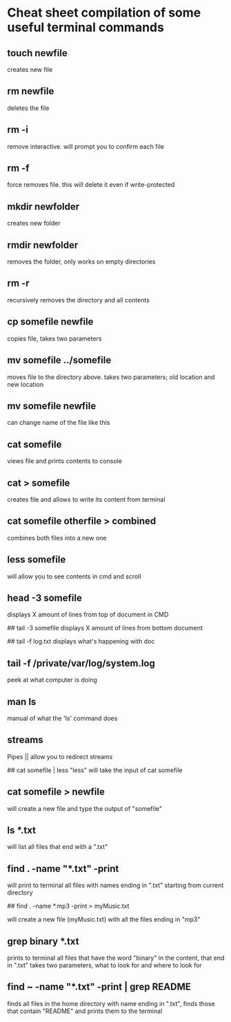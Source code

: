 
# Cheat sheet compilation of some useful terminal commands

## touch newfile
creates new file
## rm newfile
deletes the file
## rm -i
remove interactive. will prompt you to confirm each file
## rm -f
force removes file. this will delete it even if write-protected
## mkdir newfolder
creates new folder
## rmdir newfolder
removes the folder, only works on empty directories
## rm -r
recursively removes the directory and all contents


## cp somefile newfile
copies file, takes two parameters 
## mv somefile ../somefile 
moves file to the directory above. takes two parameters; old location and new location
## mv somefile newfile 
can change name of the file like this


## cat somefile
views file and prints contents to console

## cat > somefile
creates file and allows to write its content from terminal

## cat somefile otherfile > combined
combines both files into a new one

## less somefile
will allow you to see contents in cmd and scroll

## head -3 somefile
displays X amount of lines from top of document in CMD

## tail -3 somefile
displays X amount of lines from bottom document

## tail -f log.txt 
displays what's happening with doc

## tail -f /private/var/log/system.log
peek at what computer is doing

## man ls 
manual of what the 'ls' command does



## streams #
Pipes || allow you to redirect streams

## cat somefile | less
"less" will take the input of cat somefile

## cat somefile > newfile
will create a new file and type the output of "somefile"

## ls *.txt 

will list all files that end with a ".txt"



## find . -name "*.txt" -print 

will print to terminal all files with names ending in ".txt" starting from current directory

## find . -name *.mp3 -print > myMusic.txt

will create a new file (myMusic.txt) with all the files ending in "mp3"

## grep binary *.txt

prints to terminal all files that have the word "binary" in the content, that end in ".txt"
takes two parameters, what to look for and where to look for

## find ~ -name "*.txt" -print | grep README

finds all files in the home directory with name ending in ".txt", finds those that contain "README" and prints them to the terminal






